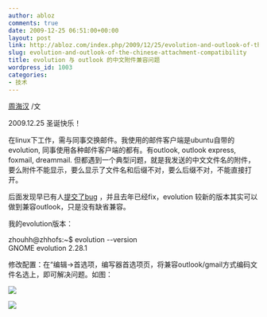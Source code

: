 ```yaml
---
author: abloz
comments: true
date: 2009-12-25 06:51:00+00:00
layout: post
link: http://abloz.com/index.php/2009/12/25/evolution-and-outlook-of-the-chinese-attachment-compatibility/
slug: evolution-and-outlook-of-the-chinese-attachment-compatibility
title: evolution 与 outlook 的中文附件兼容问题
wordpress_id: 1003
categories:
- 技术
---
```


[周海汉](http://blog.csdn.net/ablo_zhou) /文

2009.12.25 圣诞快乐！

 

在linux下工作，需与同事交换邮件。我使用的邮件客户端是ubuntu自带的evolution,  同事使用各种邮件客户端的都有。有outlook, outlook express, foxmail, dreammail.  但都遇到一个典型问题，就是我发送的中文文件名的附件，要么附件不能显示，要么显示了文件名和后缀不对，要么后缀不对，不能直接打开。

 

后面发现早已有人[提交了bug](https://bugs.launchpad.net/ubuntu/+source/evolution-data-server/+bug/205999) ，并且去年已经fix，evolution 较新的版本其实可以做到兼容outlook，只是没有缺省兼容。

我的evolution版本：

zhouhh@zhhofs:~$ evolution --version  
GNOME evolution 2.28.1

 

修改配置：在“编辑->首选项，编写器首选项页，将兼容outlook/gmail方式编码文件名选上，即可解决问题。如图：

![](http://p.blog.csdn.net/images/p_blog_csdn_net/ablo_zhou/EntryImages/20091225/Screenshot-Evolution%20%E9%A6%96%E9%80%89%E9%A1%B9.png)

  
  


![](http://img.zemanta.com/pixy.gif?x-id=1b72594d-9fe3-8cd1-a342-4b0360b6bc9d)
